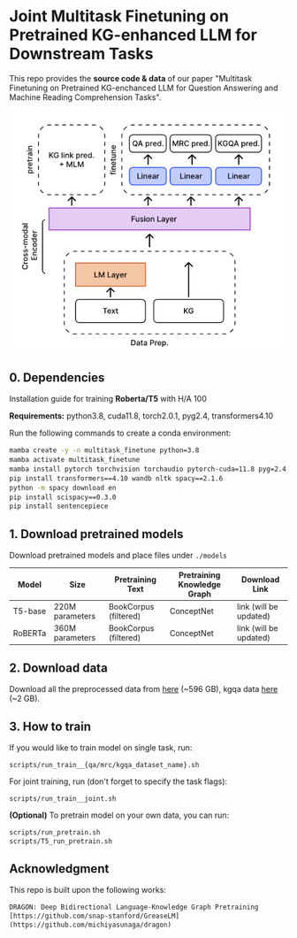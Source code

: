 # Joint Multitask Finetuning on Pretrained KG-enhanced LLM for Downstream Tasks

This repo provides the **source code & data** of our paper "Multitask Finetuning on Pretrained KG-enchanced LLM for Question Answering and Machine Reading Comprehension Tasks".


<p align="center">
  <img src="./figs/model_arch.png" width="500" title="Model finetune overview" alt="">
</p>



## 0. Dependencies
Installation guide for training **Roberta/T5** with H/A 100  

**Requirements:** python3.8, cuda11.8, torch2.0.1, pyg2.4, transformers4.10

Run the following commands to create a conda environment:

```bash
mamba create -y -n multitask_finetune python=3.8
mamba activate multitask_finetune
mamba install pytorch torchvision torchaudio pytorch-cuda=11.8 pyg=2.4 pytorch-sparse=0.6.17 -c pytorch -c nvidia -c pyg
pip install transformers==4.10 wandb nltk spacy==2.1.6
python -m spacy download en
pip install scispacy==0.3.0
pip install sentencepiece
```

## 1. Download pretrained models

Download pretrained models and place files under `./models`

| Model  | Size | Pretraining Text | Pretraining Knowledge Graph | Download Link |
| ------------- | --------- | ---- | ---- | ---- |
| T5-base | 220M parameters | BookCorpus (filtered) | ConceptNet | link (will be updated) |
| RoBERTa | 360M parameters | BookCorpus (filtered) | ConceptNet | link (will be updated) |


## 2. Download data

Download all the preprocessed data from [here](https://sc.link/Vke9N) (~596 GB), kgqa data [here](https://sc.link/tfeLW) (~2 GB).

## 3. How to train

If you would like to train model on single task, run: 
```
scripts/run_train__{qa/mrc/kgqa_dataset_name}.sh
```

For joint training, run (don't forget to specify the task flags):
```
scripts/run_train__joint.sh
```

**(Optional)** To pretrain model on your own data, you can run:
```
scripts/run_pretrain.sh
scripts/T5_run_pretrain.sh
```

## Acknowledgment
This repo is built upon the following works:
```
DRAGON: Deep Bidirectional Language-Knowledge Graph Pretraining
[https://github.com/snap-stanford/GreaseLM](https://github.com/michiyasunaga/dragon)
```
